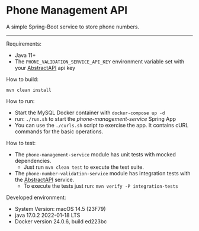 # Phone Management API

A simple Spring-Boot service to store phone numbers.

---
Requirements:

- Java 11+
- The `PHONE_VALIDATION_SERVICE_API_KEY` environment variable set with your [AbstractAPI](https://www.abstractapi.com/)
  api key

How to build:

```shell
mvn clean install
```

How to run:

- Start the MySQL Docker container with `docker-compose up -d`
- run: `./run.sh` to start the _phone-management-service_ Spring App
- You can use the `./curls.sh` script to exercise the app. It contains cURL commands for the basic operations.

How to test:

- The `phone-management-service` module has unit tests with mocked dependencies.
    - Just run `mvn clean test` to execute the test suite.
- The `phone-number-validation-service` module has integration tests with
  the [AbstractAPI](https://www.abstractapi.com/) service.
    - To execute the tests just run: `mvn verify -P integration-tests`

Developed environment:

- System Version: macOS 14.5 (23F79)
- java 17.0.2 2022-01-18 LTS
- Docker version 24.0.6, build ed223bc